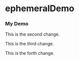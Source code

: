 # ephemeralDemo

### My Demo

This is the second change.

This is the third change.

This is the forth change.
